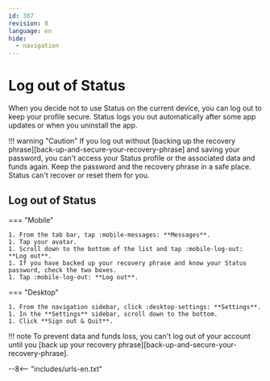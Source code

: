 ```yaml
---
id: 387
revision: 0
language: en
hide:
  - navigation
---
```


# Log out of Status

When you decide not to use Status on the current device, you can log out to keep your profile secure. Status logs you out automatically after some app updates or when you uninstall the app.

!!! warning "Caution"
    If you log out without [backing up the recovery phrase][back-up-and-secure-your-recovery-phrase] and saving your password, you can't access your Status profile or the associated data and funds again. Keep the password and the recovery phrase in a safe place. Status can't recover or reset them for you.

## Log out of Status

=== "Mobile"

    1. From the tab bar, tap :mobile-messages: **Messages**.
    1. Tap your avatar.
    1. Scroll down to the bottom of the list and tap :mobile-log-out: **Log out**.
    1. If you have backed up your recovery phrase and know your Status password, check the two boxes.
    1. Tap :mobile-log-out: **Log out**.

=== "Desktop"

    1. From the navigation sidebar, click :desktop-settings: **Settings**.
    1. In the **Settings** sidebar, scroll down to the bottom.
    1. Click **Sign out & Quit**.

!!! note
    To prevent data and funds loss, you can't log out of your account until you [back up your recovery phrase][back-up-and-secure-your-recovery-phrase].

--8<-- "includes/urls-en.txt"
